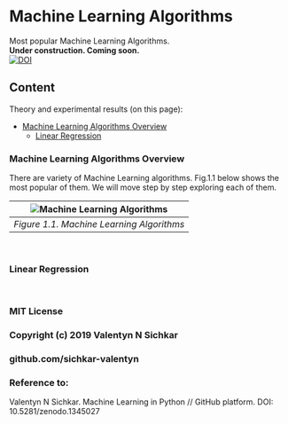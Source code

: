 # Machine Learning Algorithms
Most popular Machine Learning Algorithms.
<br/>**Under construction. Coming soon.**
<br/>[![DOI](https://zenodo.org/badge/DOI/10.5281/zenodo.1345027.svg)](https://doi.org/10.5281/zenodo.1345027)

## Content
Theory and experimental results (on this page):

* [Machine Learning Algorithms Overview](#main-machine-learning-algorithms)
  * [Linear Regression](#linear-regression)

### <a id="main-objects-detection-algorithms">Machine Learning Algorithms Overview</a>
There are variety of Machine Learning algorithms. Fig.1.1 below shows the most popular of them. We will move step by step exploring each of them.

| ![Machine Learning Algorithms](https://github.com/sichkar-valentyn/Neural_Networks_for_Computer_Vision/blob/master/images/Machine_Learning/Machine_Learning_Algorithms.png) | 
|:--:| 
| *Figure 1.1. Machine Learning Algorithms* |

<br/>

### <a id="linear-regression">Linear Regression</a>

<br/>

### MIT License
### Copyright (c) 2019 Valentyn N Sichkar
### github.com/sichkar-valentyn
### Reference to:
Valentyn N Sichkar. Machine Learning in Python // GitHub platform. DOI: 10.5281/zenodo.1345027
